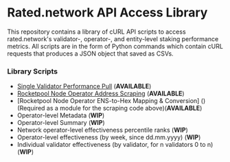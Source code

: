 # Rated.network API Access Library
This repository contains a library of cURL API scripts to access rated.network's validator-, operator-, and entity-level staking performance metrics. All scripts are in the form of Python commands which contain cURL requests that produces a JSON object that saved as CSVs.

### Library Scripts

- [Single Validator Performance Pull](https://github.com/ArtDemocrat/rated.network_APIlibrary/blob/main/SingleValidatorPerformance.py) (**AVAILABLE**)
- [Rocketpool Node Operator Address Scraping](https://github.com/ArtDemocrat/rated.network_APIlibrary/blob/main/NodeOperatorScraping.py) (**AVAILABLE**)
- [Rocketpool Node Operator ENS-to-Hex Mapping & Conversion] () (Required as a module for the scraping code above)(**AVAILABLE**)
- Operator-level Metadata (**WIP**)
- Operator-level Summary (**WIP**)
- Network operator-level effectiveness percentile ranks (**WIP**)
- Operator-level effectiveness (by week, since dd.mm.yyyy) (**WIP**)
- Individual validator effectiveness (by validator, for n validators 0 to n) (**WIP**)

